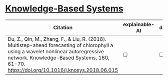 # [Knowledge-Based Systems](https://www.sciencedirect.com/journal/knowledge-based-systems)

| Citation           | explainable-AI | data   | code | hybrid |   reviews  |
|--------------------|----------------|--------|------|--------|------------|
| Du, Z., Qin, M., Zhang, F., & Liu, R. (2018). Multistep-ahead forecasting of chlorophyll a using a wavelet nonlinear autoregressive network. Knowledge-Based Systems, 160, 61-70. https://doi.org/10.1016/j.knosys.2018.06.015 |   &#9744;   | &#9744; | &#9744; | &#9744;  |  |
